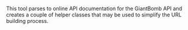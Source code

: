 This tool parses to online API documentation for the GiantBomb API and creates a couple of helper classes that may be used to simplify the URL building process.